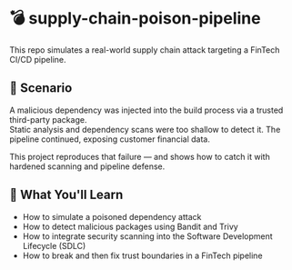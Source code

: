 # 💣 supply-chain-poison-pipeline

This repo simulates a real-world supply chain attack targeting a FinTech CI/CD pipeline.

## 🎯 Scenario

A malicious dependency was injected into the build process via a trusted third-party package.  
Static analysis and dependency scans were too shallow to detect it. The pipeline continued, exposing customer financial data.

This project reproduces that failure — and shows how to catch it with hardened scanning and pipeline defense.

## 🔐 What You'll Learn

- How to simulate a poisoned dependency attack
- How to detect malicious packages using Bandit and Trivy
- How to integrate security scanning into the Software Development Lifecycle (SDLC)
- How to break and then fix trust boundaries in a FinTech pipeline

